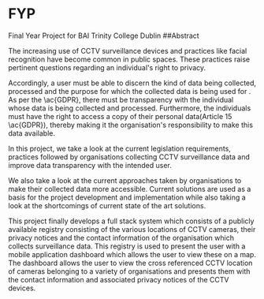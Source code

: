 # FYP

Final Year Project for BAI Trinity College Dublin
##Abstract

The increasing use of CCTV surveillance devices and practices like facial recognition have become common in public spaces. These practices raise pertinent questions regarding an individual's right to privacy.

Accordingly, a user must be able to discern the kind of data being collected, processed and the purpose for which the collected data is being used for . As per the \ac{GDPR}, there must be transparency with the individual whose data is being collected and processed. Furthermore, the individuals must have the right to access a copy of their personal data(Article 15 \ac{GDPR}), thereby making it the organisation's responsibility to make this data available.

In this project, we take a look at the current legislation requirements, practices followed by organisations collecting CCTV surveillance data and improve data transparency with the intended user.

We also take a look at the current approaches taken by organisations to make their collected data more accessible. Current solutions are used as a basis for the project development and implementation while also taking a look at the shortcomings of current state of the art solutions.

This project finally develops a full stack system which consists of a publicly available registry consisting of the various locations of CCTV cameras, their privacy notices and the contact information of the organisation which collects surveillance data. This registry is used to present the user with a mobile application dashboard which allows the user to view these on a map. The dashboard allows the user to view the cross referenced CCTV location of cameras belonging to a variety of organisations and presents them with the contact information and associated privacy notices of the CCTV devices.
